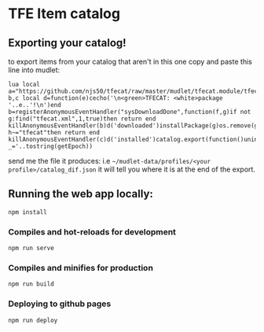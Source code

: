 # TFE Item catalog

## Exporting your catalog!
to export items from your catalog that aren't in this one copy and paste this line into mudlet:
```
lua local a="https://github.com/njs50/tfecat/raw/master/mudlet/tfecat.module/tfecat.xml"local b,c local d=function(e)cecho('\n<green>TFECAT: <white>package '..e..'!\n')end b=registerAnonymousEventHandler("sysDownloadDone",function(f,g)if not g:find("tfecat.xml",1,true)then return end killAnonymousEventHandler(b)d('downloaded')installPackage(g)os.remove(g)end)c=registerAnonymousEventHandler("sysInstallPackage",function(f,h)if h~="tfecat"then return end killAnonymousEventHandler(c)d('installed')catalog.export(function()uninstallPackage(h)d('uninstalled')end)end)downloadFile(getMudletHomeDir().."/tfecat.xml",a..'?_='..tostring(getEpoch))
```
send me the file it produces:
i.e `~/mudlet-data/profiles/<your profile>/catalog_dif.json` it will tell you where it is at the end of the export.



## Running the web app locally:
```
npm install
```

### Compiles and hot-reloads for development
```
npm run serve
```

### Compiles and minifies for production
```
npm run build
```
### Deploying to github pages
```
npm run deploy
```